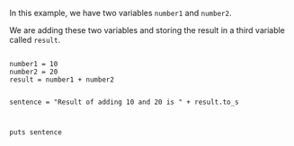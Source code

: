 In this example, we have
two variables `number1`
and
`number2`.

We are adding these two variables
and
storing the result in a third
variable called `result`.

<Editor lang="ruby">
<code>
number1 = 10
number2 = 20
result = number1 + number2

sentence = "Result of adding 10 and 20 is " + result.to_s

puts sentence
</code>
</Editor>